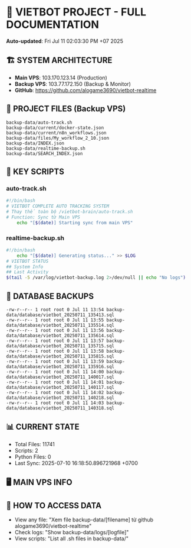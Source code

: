 # 🤖 VIETBOT PROJECT - FULL DOCUMENTATION
**Auto-updated**: Fri Jul 11 02:03:30 PM +07 2025

## 🏗️ SYSTEM ARCHITECTURE
- **Main VPS**: 103.170.123.14 (Production)
- **Backup VPS**: 103.77.172.150 (Backup & Monitor)
- **GitHub**: https://github.com/alogame3690/vietbot-realtime

## 📁 PROJECT FILES (Backup VPS)
```
backup-data/auto-track.sh
backup-data/current/docker-state.json
backup-data/current/n8n_workflows.json
backup-data/files/My_workflow_2_10.json
backup-data/INDEX.json
backup-data/realtime-backup.sh
backup-data/SEARCH_INDEX.json
```

## 🔧 KEY SCRIPTS
### auto-track.sh
```bash
#!/bin/bash
# VIETBOT COMPLETE AUTO TRACKING SYSTEM
# Thay thế toàn bộ /vietbot-brain/auto-track.sh
# Function: Sync từ Main VPS
    echo "[$(date)] Starting sync from main VPS"
```
### realtime-backup.sh
```bash
#!/bin/bash
    echo "[$(date)] Generating status..." >> $LOG
# VIETBOT STATUS
## System Info
## Last Activity
$(tail -5 /var/log/vietbot-backup.log 2>/dev/null || echo "No logs")
```

## 💾 DATABASE BACKUPS
```
-rw-r--r-- 1 root root 0 Jul 11 13:54 backup-data/database/vietbot_20250711_135413.sql
-rw-r--r-- 1 root root 0 Jul 11 13:55 backup-data/database/vietbot_20250711_135514.sql
-rw-r--r-- 1 root root 0 Jul 11 13:56 backup-data/database/vietbot_20250711_135614.sql
-rw-r--r-- 1 root root 0 Jul 11 13:57 backup-data/database/vietbot_20250711_135715.sql
-rw-r--r-- 1 root root 0 Jul 11 13:58 backup-data/database/vietbot_20250711_135815.sql
-rw-r--r-- 1 root root 0 Jul 11 13:59 backup-data/database/vietbot_20250711_135916.sql
-rw-r--r-- 1 root root 0 Jul 11 14:00 backup-data/database/vietbot_20250711_140017.sql
-rw-r--r-- 1 root root 0 Jul 11 14:01 backup-data/database/vietbot_20250711_140117.sql
-rw-r--r-- 1 root root 0 Jul 11 14:02 backup-data/database/vietbot_20250711_140218.sql
-rw-r--r-- 1 root root 0 Jul 11 14:03 backup-data/database/vietbot_20250711_140318.sql
```

## 📊 CURRENT STATE
- Total Files: 11741
- Scripts: 2
- Python Files: 0
- Last Sync: 2025-07-10 16:18:50.896721968 +0700

## 🖥️ MAIN VPS INFO


## 🚨 HOW TO ACCESS DATA
- View any file: "Xem file backup-data/[filename] từ github alogame3690/vietbot-realtime"
- Check logs: "Show backup-data/logs/[logfile]"
- View scripts: "List all .sh files in backup-data/"
